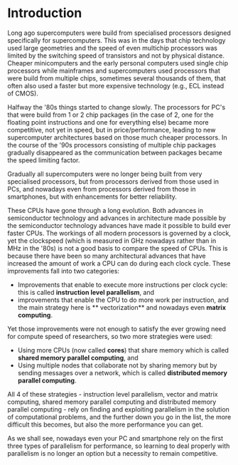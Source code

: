 # Introduction

Long ago supercomputers were build from specialised processors designed specifically
for supercomputers. This was in the days that chip technology used large geometries and
the speed of even multichip processors was limited by the switching speed of transistors
and not by physical distance. Cheaper minicomputers and the early personal computers used
single chip processors while mainframes and supercomputers used processors that were build
from multiple chips, sometimes several thousands of them, that often also used a faster but more
expensive technology (e.g., ECL instead of CMOS).

Halfway the '80s things started to change slowly. The processors for PC's that were build
from 1 or 2 chip packages (in the case of 2, one for the floating point instructions and one for
everything else) became more competitive, not yet in speed, but in price/performance,
leading to new supercomputer architectures based on those much cheaper processors.
In the course of the '90s processors consisting of multiple chip packages gradually disappeared
as the communication between packages became the speed limiting factor. 

Gradually all supercomputers were no longer being built from very specialised processors, but from
processors derived from those used in PCs, and nowadays even from processors derived from those in
smartphones, but with enhancements for better reliability.

These CPUs have gone through a long evolution. 
Both advances in semiconductor technology and advances in
architecture made possible by the semiconductor technology advances have made it possible to build
ever faster CPUs. The workings of all modern processors is governed by a clock, yet the clockspeed 
(which is measured in GHz nowadays rather than in MHz in the '80s) is not a good basis to compare
the speed of CPUs. This is because there have been so many architectural advances that have increased
the amount of work a CPU can do during each clock cycle. These improvements fall into two categories:

-   Improvements that enable to execute more instructions per clock cycle: this is called
    **instruction level parallelism**, and
-   improvements that enable the CPU to do more work per instruction, and the main strategy here is
    ** vectorization** and nowadays even **matrix computing**.

Yet those improvements were not enough to satisfy the ever growing need for compute speed of
researchers, so two more strategies were used:

-   Using more CPUs (now called **cores**) that share memory which is called
    **shared memory parallel computing**, and
-   Using multiple nodes that collaborate not by sharing memory but by sending messages over a
    network, which is called **distributed memory parallel computing**.

All 4 of these strategies - instruction level parallelism, vector and matrix computing,
shared memory parallel computing and distributed memory parallel computing - rely on finding and
exploiting parallelism in the solution of computational problems, and the further down you go in
the list, the more difficult this becomes, but also the more performance you can get.

As we shall see, nowadays even your PC and smartphone rely on the first three types of parallelism for
performance, so learning to deal properly with parallelism is no longer an option but a necessity to
remain competitive.
